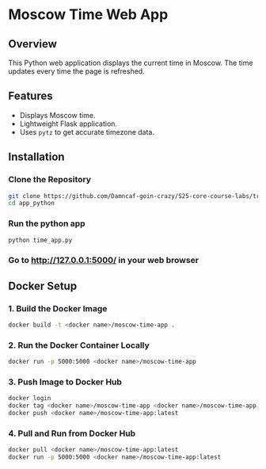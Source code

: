 # Moscow Time Web App

## Overview

This Python web application displays the current time in Moscow. The time updates every time the page is refreshed.

## Features

- Displays Moscow time.
- Lightweight Flask application.
- Uses `pytz` to get accurate timezone data.

## Installation

### Clone the Repository

```sh
git clone https://github.com/Damncaf-goin-crazy/S25-core-course-labs/tree/master
cd app_python
```

### Run the python app

```sh
python time_app.py
```

### Go to <http://127.0.0.1:5000/> in your web browser

## Docker Setup

### **1. Build the Docker Image**

```sh
docker build -t <docker name>/moscow-time-app .
```

### **2. Run the Docker Container Locally**

```sh
docker run -p 5000:5000 <docker name>/moscow-time-app
```

### **3. Push Image to Docker Hub**

```sh
docker login
docker tag <docker name>/moscow-time-app <docker name>/moscow-time-app:latest
docker push <docker name>/moscow-time-app:latest
```

### **4. Pull and Run from Docker Hub**

```sh
docker pull <docker name>/moscow-time-app:latest
docker run -p 5000:5000 <docker name>/moscow-time-app:latest

```

